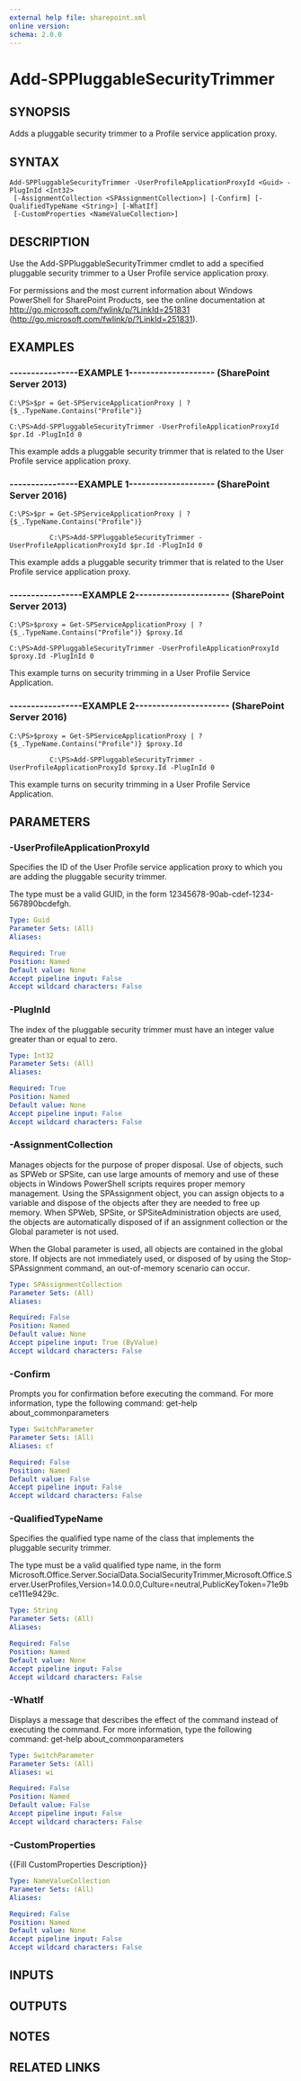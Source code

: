 ```yaml
---
external help file: sharepoint.xml
online version: 
schema: 2.0.0
---
```


# Add-SPPluggableSecurityTrimmer

## SYNOPSIS
Adds a pluggable security trimmer to a Profile service application proxy.

## SYNTAX

```
Add-SPPluggableSecurityTrimmer -UserProfileApplicationProxyId <Guid> -PlugInId <Int32>
 [-AssignmentCollection <SPAssignmentCollection>] [-Confirm] [-QualifiedTypeName <String>] [-WhatIf]
 [-CustomProperties <NameValueCollection>]
```

## DESCRIPTION
Use the Add-SPPluggableSecurityTrimmer cmdlet to add a specified pluggable security trimmer to a User Profile service application proxy.

For permissions and the most current information about Windows PowerShell for SharePoint Products, see the online documentation at http://go.microsoft.com/fwlink/p/?LinkId=251831 (http://go.microsoft.com/fwlink/p/?LinkId=251831).

## EXAMPLES

### ----------------EXAMPLE 1-------------------- (SharePoint Server 2013)
```
C:\PS>$pr = Get-SPServiceApplicationProxy | ? {$_.TypeName.Contains("Profile")}

C:\PS>Add-SPPluggableSecurityTrimmer -UserProfileApplicationProxyId $pr.Id -PlugInId 0
```

This example adds a pluggable security trimmer that is related to the User Profile service application proxy.

### ----------------EXAMPLE 1-------------------- (SharePoint Server 2016)
```
C:\PS>$pr = Get-SPServiceApplicationProxy | ? {$_.TypeName.Contains("Profile")}

          C:\PS>Add-SPPluggableSecurityTrimmer -UserProfileApplicationProxyId $pr.Id -PlugInId 0
```

This example adds a pluggable security trimmer that is related to the User Profile service application proxy.

### -----------------EXAMPLE 2---------------------- (SharePoint Server 2013)
```
C:\PS>$proxy = Get-SPServiceApplicationProxy | ? {$_.TypeName.Contains("Profile")} $proxy.Id

C:\PS>Add-SPPluggableSecurityTrimmer -UserProfileApplicationProxyId $proxy.Id -PlugInId 0
```

This example turns on security trimming in a User Profile Service Application.

### -----------------EXAMPLE 2---------------------- (SharePoint Server 2016)
```
C:\PS>$proxy = Get-SPServiceApplicationProxy | ? {$_.TypeName.Contains("Profile")} $proxy.Id

          C:\PS>Add-SPPluggableSecurityTrimmer -UserProfileApplicationProxyId $proxy.Id -PlugInId 0
```

This example turns on security trimming in a User Profile Service Application.

## PARAMETERS

### -UserProfileApplicationProxyId
Specifies the ID of the User Profile service application proxy to which you are adding the pluggable security trimmer.

The type must be a valid GUID, in the form 12345678-90ab-cdef-1234-567890bcdefgh.

```yaml
Type: Guid
Parameter Sets: (All)
Aliases: 

Required: True
Position: Named
Default value: None
Accept pipeline input: False
Accept wildcard characters: False
```

### -PlugInId
The index of the pluggable security trimmer must have an integer value greater than or equal to zero.

```yaml
Type: Int32
Parameter Sets: (All)
Aliases: 

Required: True
Position: Named
Default value: None
Accept pipeline input: False
Accept wildcard characters: False
```

### -AssignmentCollection
Manages objects for the purpose of proper disposal.
Use of objects, such as SPWeb or SPSite, can use large amounts of memory and use of these objects in Windows PowerShell scripts requires proper memory management.
Using the SPAssignment object, you can assign objects to a variable and dispose of the objects after they are needed to free up memory.
When SPWeb, SPSite, or SPSiteAdministration objects are used, the objects are automatically disposed of if an assignment collection or the Global parameter is not used.

When the Global parameter is used, all objects are contained in the global store.
If objects are not immediately used, or disposed of by using the Stop-SPAssignment command, an out-of-memory scenario can occur.

```yaml
Type: SPAssignmentCollection
Parameter Sets: (All)
Aliases: 

Required: False
Position: Named
Default value: None
Accept pipeline input: True (ByValue)
Accept wildcard characters: False
```

### -Confirm
Prompts you for confirmation before executing the command.
For more information, type the following command: get-help about_commonparameters

```yaml
Type: SwitchParameter
Parameter Sets: (All)
Aliases: cf

Required: False
Position: Named
Default value: False
Accept pipeline input: False
Accept wildcard characters: False
```

### -QualifiedTypeName
Specifies the qualified type name of the class that implements the pluggable security trimmer.

The type must be a valid qualified type name, in the form Microsoft.Office.Server.SocialData.SocialSecurityTrimmer,Microsoft.Office.Server.UserProfiles,Version=14.0.0.0,Culture=neutral,PublicKeyToken=71e9bce111e9429c.

```yaml
Type: String
Parameter Sets: (All)
Aliases: 

Required: False
Position: Named
Default value: None
Accept pipeline input: False
Accept wildcard characters: False
```

### -WhatIf
Displays a message that describes the effect of the command instead of executing the command.
For more information, type the following command: get-help about_commonparameters

```yaml
Type: SwitchParameter
Parameter Sets: (All)
Aliases: wi

Required: False
Position: Named
Default value: False
Accept pipeline input: False
Accept wildcard characters: False
```

### -CustomProperties
{{Fill CustomProperties Description}}

```yaml
Type: NameValueCollection
Parameter Sets: (All)
Aliases: 

Required: False
Position: Named
Default value: None
Accept pipeline input: False
Accept wildcard characters: False
```

## INPUTS

## OUTPUTS

## NOTES

## RELATED LINKS

